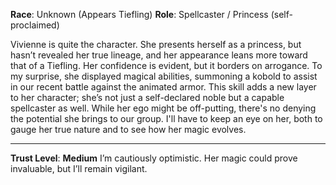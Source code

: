 **Race**: Unknown (Appears Tiefling)
**Role**: Spellcaster / Princess (self-proclaimed)

Vivienne is quite the character. She presents herself as a princess, but hasn’t revealed her true lineage, and her appearance leans more toward that of a Tiefling. Her confidence is evident, but it borders on arrogance. To my surprise, she displayed magical abilities, summoning a kobold to assist in our recent battle against the animated armor. This skill adds a new layer to her character; she’s not just a self-declared noble but a capable spellcaster as well. While her ego might be off-putting, there's no denying the potential she brings to our group. I'll have to keep an eye on her, both to gauge her true nature and to see how her magic evolves.

---
**Trust Level**: **Medium**
I’m cautiously optimistic. Her magic could prove invaluable, but I’ll remain vigilant.